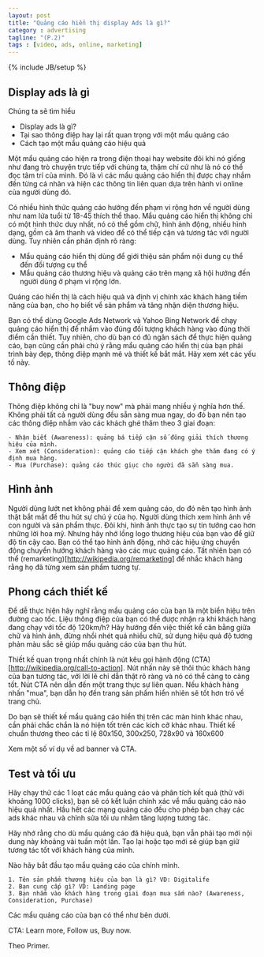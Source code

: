 ```yaml
---
layout: post
title: "Quảng cáo hiển thị display Ads là gì?"
category : advertising
tagline: "(P.2)"
tags : [video, ads, online, marketing]
---
```


{% include JB/setup %}

## Display ads là gì 
Chúng ta sẽ tìm hiểu 
- Display ads là gì?
- Tại sao thông điệp hay lại rất quan trọng với một mẩu quảng cáo 
- Cách tạo một mẩu quảng cáo hiệu quả

Một mẩu quảng cáo hiện ra trong điện thoại hay website đôi khi nó giống như đang trò chuyện trực tiếp với chúng ta, thậm chí cứ như là nó có thể đọc tâm trí của mình. Đó là vì các mẩu quảng cáo hiển thị được chạy nhắm đến từng cá nhân và hiện các thông tin liên quan dựa trên hành vi online của người dùng đó. 

Có nhiều hình thức quảng cáo hướng đến phạm vi rộng hơn về người dùng như nam lứa tuổi từ 18-45 thích thể thao. Mẩu quảng cáo hiển thị không chỉ có một hình thức duy nhất, nó có thể gồm chữ, hình ảnh động, nhiều hình dạng, gồm cả âm thanh và video để có thể tiếp cận và tương tác với người dùng. Tuy nhiên cần phân định rõ ràng:
  - Mẩu quảng cáo hiển thị dùng để giới thiệu sản phẩm nội dung cụ thể đến đối tượng cụ thể
  - Mẩu quảng cáo thương hiệu và quảng cáo trên mạng xã hội hướng đến người dùng ở phạm vi rộng lớn.

Quảng cáo hiển thị là cách hiệu quả và định vị chính xác khách hàng tiềm năng của bạn, cho họ biết về sản phẩm và tăng nhận diện thương hiệu.

Bạn có thể dùng Google Ads Network  và Yahoo Bing Network để chạy quảng cáo hiển thị để nhắm vào đúng đối tượng khách hàng vào đúng thời điểm cần thiết. Tuy nhiên, cho dù bạn có đủ ngân sách để thực hiện quảng cáo, bạn cũng cần phải chú ý rằng mẩu quảng cáo hiển thị của bạn phải trình bày đẹp, thông điệp mạnh mẽ và thiết kế bắt mắt. Hãy xem xét các yếu tố này.

## Thông điệp 
Thông điệp không chỉ là "buy now" mà phải mang nhiều ý nghĩa hơn thế. Không phải tất cả người dùng đều sẵn sàng mua ngay, do đó bạn nên tạo các thông điệp nhắm vào các khách ghé thăm theo 3 giai đoạn:

    - Nhận biết (Awareness): quảng bá tiếp cận số đông giải thích thương hiệu của mình.
    - Xem xét (Consideration): quảng cáo tiếp cận khách ghe thăm đang có ý định mua hàng.
    - Mua (Purchase): quảng cáo thúc giục cho người đã sẵn sàng mua.

## Hình ảnh
Người dùng lướt net không phải để xem quảng cáo, do đó nên tạo hình ảnh thật bắt mắt để thu hút sự chú ý của họ. Người dùng thích xem hình ảnh về con người và sản phẩm thực. Đôi khi, hình ảnh thực tạo sự tin tưởng cao hơn những lời hoa mỹ. Nhưng hãy nhớ lồng logo thương hiệu của bạn vào để giữ độ tin cậy cao. Bạn có thể tạo hình ảnh động, nhờ các hiệu ứng chuyển động chuyển hướng khách hàng vào các mục quảng cáo. Tất nhiên bạn có thể (remarketing)[http://wikipedia.org/remarketing] để nhắc khách hàng rằng họ đã từng xem sản phẩm tương tự. 

## Phong cách thiết kế
Để dễ thực hiện hãy nghĩ rằng mẩu quảng cáo của bạn là một biển hiệu trên đường cao tốc. Liệu thông điệp của bạn có thể được nhận ra khi khách hàng đang chạy với tốc độ 120km/h? Hãy hướng đến việc thiết kế cân bằng giữa chữ và hình ảnh, đừng nhồi nhét quá nhiều chữ, sử dụng hiệu quả độ tương phản màu sắc sẽ giúp mẩu quảng cáo của bạn thu hút.

Thiết kế quan trọng nhất chính là nút kêu gọi hành động (CTA)[http://wikipedia.org/call-to-action]. Nút nhấn này sẽ thôi thúc khách hàng của bạn tương tác, với lời lẽ chỉ dẫn thật rõ ràng  và nó có thể càng to càng tốt. Nút CTA nên dẫn đến một trang thực sự liên quan. Nếu khách hàng nhấn "mua", bạn dẫn họ đến trang sản phẩm hiển nhiên sẽ tốt hơn trỏ về trang chủ. 

Do bạn sẽ thiết kế mẩu quảng cáo hiển thị trên các màn hình khác nhau, cần phải chắc chắn là nó hiện tốt trên các kích cỡ khác nhau. Thiết kế chuẩn thương theo các tỉ lệ 80x150, 300x250, 728x90 và 160x600

Xem một số ví dụ về ad banner và CTA.

## Test và tối ưu

Hãy chạy thử các 1 loạt các  mẩu quảng cáo và phân tích kết quả (thử với khoảng 1000 clicks), bạn sẽ có kết luận chính xác về mẩu quảng cáo nào hiệu quả nhất. Hầu hết các mạng quảng cáo đều cho phép bạn chạy các ads khác nhau và chỉnh sửa tối ưu nhằm tăng lượng tương tác. 

Hãy nhớ rằng cho dù mẩu quảng cáo đã hiệu quả, bạn vẫn phải tạo mới nội dung này khoảng vài tuần một lần. Tạo lại hoặc tạo mới sẽ giúp bạn giữ tương tác tốt với khách hàng của mình.

Nào hãy bắt đầu tạo mẩu quảng cáo của chính mình.

    1. Tên sản phẩm thương hiệu của bạn là gì? VD: Digitalife
    2. Bạn cung cấp gì? VD: Landing page
    3. Bạn nhắm vào khách hàng trong giai đoạn mua sắm nào? (Awareness, Consideration, Purchase)
 
Các mẩu quảng cáo của bạn có thể như bên dưới. 

CTA: Learn more, Follow us, Buy now.

Theo Primer.


















